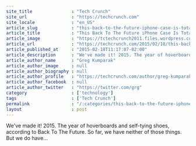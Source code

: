 ```yaml
---
site_title               : "Tech Crunch"
site_url                 : "https://techcrunch.com"
site_locale              : "en_US"
article_slug             : "this-back-to-the-future-iphone-case-is-totally-ridiculous-and-i-want-one"
article_title            : "This Back To The Future iPhone Case Is Totally Ridiculous And I Want One"
article_image            : "https://tctechcrunch2011.files.wordpress.com/2015/02/delorean.gif?w=680&h=372&crop=1"
article_url              : "https://techcrunch.com/2015/02/18/this-back-to-the-future-iphone-case-is-totally-ridiculous-and-i-want-one/"
article_published_at     : "2015-02-18T11:17:07-02:00"
article_description      : "We've made it! 2015. The year of hoverboards and self-tying shoes, according to Back To The Future. So far, we have neither of those things. But we do have..."
article_author_name      : "Greg Kumparak"
article_author_image     : null
article_author_biography : null
article_author_profile   : "https://techcrunch.com/author/greg-kumparak/"
article_author_facebook  : null
article_author_twitter   : "https://twitter.com/grg"
category                 : ['technology']
tags                     : ['Tech Crunch']
permalink                : "/:categories/this-back-to-the-future-iphone-case-is-totally-ridiculous-and-i-want-one/"
layout                   : post
---
```


We've made it! 2015. The year of hoverboards and self-tying shoes, according to Back To The Future. So far, we have neither of those things. But we do have...
